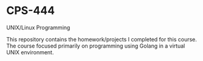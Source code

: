 # CPS-444
UNIX/Linux Programming

This repository contains the homework/projects I completed for this course. The course focused primarily on programming using Golang in a virtual UNIX environment.
